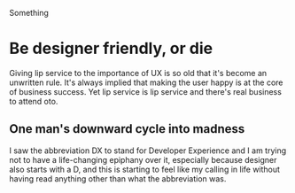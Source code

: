 Something

# Be designer friendly, or die
Giving lip service to the importance of UX is so old that it's become an unwritten rule. It's always implied that making the user happy is at the core of business success. Yet lip service is lip service and there's real business to attend oto.

## One man's downward cycle into madness
I saw the abbreviation DX to stand for Developer Experience and I am trying not to have a life-changing epiphany over it, especially because designer also starts with a D, and this is starting to feel like my calling in life without having read anything other than what the abbreviation was.
